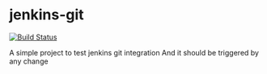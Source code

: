 # jenkins-git

[![Build Status](http://localhost:8080/buildStatus/icon?job=scm-polling)](http://localhost:8080/job/scm-polling/)

A simple project to test jenkins git integration
And it should be triggered by any change
